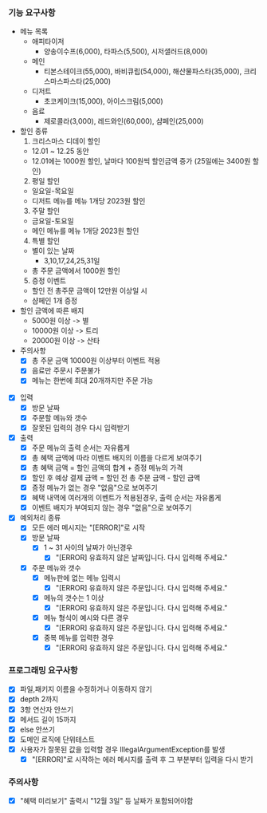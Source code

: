 ### 기능 요구사항
- 메뉴 목록
  - 애피타이저
    - 양송이수프(6,000), 타파스(5,500), 시저샐러드(8,000)
  - 메인
    - 티본스테이크(55,000), 바비큐립(54,000), 해산물파스타(35,000), 크리스마스파스타(25,000)
  - 디저트
    - 초코케이크(15,000), 아이스크림(5,000)
  - 음료
    - 제로콜라(3,000), 레드와인(60,000), 샴페인(25,000)
- 할인 종류
  1. 크리스마스 디데이 할인
    - 12.01 ~ 12.25 동안
    - 12.01에는 1000원 할인, 날마다 100원씩 할인금액 증가 (25일에는 3400원 할인)
  2. 평일 할인
    - 일요일-목요일
    - 디저트 메뉴를 메뉴 1개당 2023원 할인
  3. 주말 할인
    - 금요일-토요일
    - 메인 메뉴를 메뉴 1개당 2023원 할인
  4. 특별 할인
    - 별이 있는 날짜
      - 3,10,17,24,25,31일
    - 총 주문 금액에서 1000원 할인
  5. 증정 이벤트
    - 할인 전 총주문 금액이 12만원 이상일 시
    - 샴페인 1개 증정
- 할인 금액에 따른 배지
  - 5000원 이상 -> 별
  - 10000원 이상 -> 트리
  - 20000원 이상 -> 산타
- 주의사항
  - [x] 총 주문 금액 10000원 이상부터 이벤트 적용
  - [x] 음료만 주문시 주문불가
  - [x] 메뉴는 한번에 최대 20개까지만 주문 가능
- [x] 입력
  - [x] 방문 날짜
  - [x] 주문할 메뉴와 갯수
  - [x] 잘못된 입력의 경우 다시 입력받기
- [x] 출력
  - [x] 주문 메뉴의 출력 순서는 자유롭게
  - [x] 총 혜택 금액에 따라 이벤트 배지의 이름을 다르게 보여주기
  - [x] 총 혜택 금액 = 할인 금액의 합계 + 증정 메뉴의 가격
  - [x] 할인 후 예상 결제 금액 = 할인 전 총 주문 금액 - 할인 금액
  - [x] 증정 메뉴가 없는 경우 "없음"으로 보여주기
  - [x] 혜택 내역에 여러개의 이벤트가 적용된경우, 출력 순서는 자유롭게
  - [x] 이벤트 배지가 부여되지 않는 경우 "없음"으로 보여주기
- [x] 예외처리 종류
  - [x] 모든 에러 메시지는 "[ERROR]"로 시작 
  - [x] 방문 날짜
    - [x] 1 ~ 31 사이의 날짜가 아닌경우
      - [x] "[ERROR] 유효하지 않은 날짜입니다. 다시 입력해 주세요."
  - [x] 주문 메뉴와 갯수
    - [x] 메뉴판에 없는 메뉴 입력시   
      - [x] "[ERROR] 유효하지 않은 주문입니다. 다시 입력해 주세요."
    - [x] 메뉴의 갯수는 1 이상
      - [x] "[ERROR] 유효하지 않은 주문입니다. 다시 입력해 주세요."
    - [x] 메뉴 형식이 예시와 다른 경우
      - [x] "[ERROR] 유효하지 않은 주문입니다. 다시 입력해 주세요."
    - [x] 중복 메뉴를 입력한 경우
      - [x] "[ERROR] 유효하지 않은 주문입니다. 다시 입력해 주세요."

### 프로그래밍 요구사항
- [x] 파일,패키지 이름을 수정하거나 이동하지 않기
- [x] depth 2까지
- [x] 3항 연산자 안쓰기
- [x] 메서드 길이 15까지
- [x] else 안쓰기
- [x] 도메인 로직에 단위테스트
- [x] 사용자가 잘못된 값을 입력할 경우 IllegalArgumentException를 발생
  - [x] "[ERROR]"로 시작하는 에러 메시지를 출력 후 그 부분부터 입력을 다시 받기

### 주의사항
- [x] "혜택 미리보기" 출력시 "12월 3일" 등 날짜가 포함되어야함
